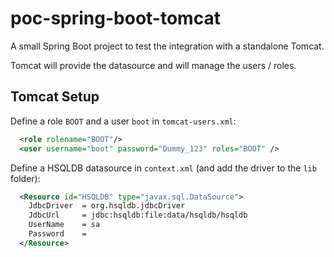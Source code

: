 # poc-spring-boot-tomcat

A small Spring Boot project to test the integration with a standalone Tomcat.

Tomcat will provide the datasource and will manage the users / roles.

## Tomcat Setup

Define a role `BOOT` and a user `boot` in `tomcat-users.xml`:

````xml
  <role rolename="BOOT"/>
  <user username="boot" password="Dummy_123" roles="BOOT" />
````

Define a HSQLDB datasource in `context.xml` (and add the driver to the `lib` folder):

````xml
  <Resource id="HSQLDB" type="javax.sql.DataSource">
    JdbcDriver  = org.hsqldb.jdbcDriver
    JdbcUrl     = jdbc:hsqldb:file:data/hsqldb/hsqldb
    UserName    = sa
    Password    = 
  </Resource>
````
